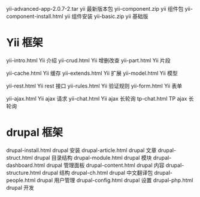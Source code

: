 yii-advanced-app-2.0.7-2.tar   yii 最新版本包
yii-component.zip              yii 组件包
yii-component-install.html     yii 组件安装
yii-basic.zip                  yii 基础版

Yii 框架
====================================================================
yii-intro.html   Yii 介绍
yii-crud.html    Yii 增删改查
yii-part.html    Yii 片段

yii-cache.html   Yii 缓存
yii-extends.html Yii 扩展
yii-model.html   Yii 模型

yii-rest.html    Yii rest 接口
yii-rules.html   Yii 验证规则
yii-form.html    Yii 表单

yii-ajax.html    Yii ajax 请求
yii-chat.html    Yii ajax 长轮询
tp-chat.html     TP ajax 长轮询

drupal 框架
====================================================================
drupal-install.html   drupal 安装
drupal-article.html   drupal 文章
drupal-struct.html    drupal 目录结构
drupal-module.html    drupal 模块
drupal-dashboard.html drupal 管理面板
drupal-content.html   drupal 内容
drupal-structure.html drupal 结构
drupal-ch.html        drupal 中文翻译包
drupal-people.html    drupal 用户管理
drupal-config.html    drupal 设置
drupal-php.html       drupal 开发
